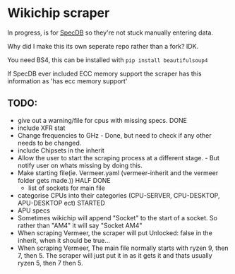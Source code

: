 # Wikichip scraper

In progress, is for [SpecDB](https://specdb.info/) so they're not stuck manually entering data.

Why did I make this its own seperate repo rather than a fork? IDK.

You need BS4, this can be installed with `pip install beautifulsoup4`

If SpecDB ever included ECC memory support the scraper has this information as
'has ecc memory support'

## TODO:
* give out a warning/file for cpus with missing specs. DONE
* include XFR stat
* Change frequencies to GHz - Done, but need to check if any other needs to be changed.
* include Chipsets in the inherit
* Allow the user to start the scraping process at a different stage. - But notify user on whats missing by doing this.
* Make starting file(ie. Vermeer.yaml (vermeer-inherit and the vermeer folder gets made.)) HALF DONE
  * list of sockets for main file
* categorise CPUs into their categories (CPU-SERVER, CPU-DESKTOP, APU-DESKTOP ect) STARTED
* APU specs
* Sometimes wikichip will append "Socket" to the start of a socket. So rather than "AM4" it will say "Socket AM4"
* When scraping Vermeer, the scraper will put Unlocked: false in the inherit, when it should be true...
* When scraping Vermeer, The main file normally starts with ryzen 9, then 7, then 5. The scraper will just put it in as it gets it and thats usually ryzen 5, then 7 then 5.
